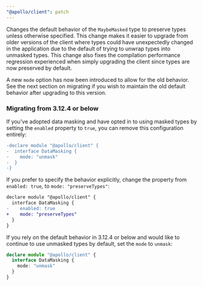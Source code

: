 ```yaml
---
"@apollo/client": patch
---
```


Changes the default behavior of the `MaybeMasked` type to preserve types unless otherwise specified. This change makes it easier to upgrade from older versions of the client where types could have unexpectedly changed in the application due to the default of trying to unwrap types into unmasked types. This change also fixes the compilation performance regression experienced when simply upgrading the client since types are now preserved by default.

A new `mode` option has now been introduced to allow for the old behavior. See the next section on migrating if you wish to maintain the old default behavior after upgrading to this version.

### Migrating from 3.12.4 or below

If you've adopted data masking and have opted in to using masked types by setting the `enabled` property to `true`, you can remove this configuration entirely:

```diff
-declare module "@apollo/client" {
-  interface DataMasking {
-    mode: "unmask"
-  }
-}
```

If you prefer to specify the behavior explicitly, change the property from `enabled: true`, to `mode: "preserveTypes"`:

```diff
declare module "@apollo/client" {
  interface DataMasking {
-    enabled: true
+    mode: "preserveTypes"
  }
}
```

If you rely on the default behavior in 3.12.4 or below and would like to continue to use unmasked types by default, set the `mode` to `unmask`:

```ts
declare module "@apollo/client" {
  interface DataMasking {
    mode: "unmask"
  }
}
```
